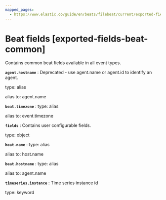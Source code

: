 ```yaml
---
mapped_pages:
  - https://www.elastic.co/guide/en/beats/filebeat/current/exported-fields-beat-common.html
---
```


# Beat fields [exported-fields-beat-common]

Contains common beat fields available in all event types.


**`agent.hostname`**
:   Deprecated - use agent.name or agent.id to identify an agent.

type: alias

alias to: agent.name


**`beat.timezone`**
:   type: alias

alias to: event.timezone


**`fields`**
:   Contains user configurable fields.

type: object


**`beat.name`**
:   type: alias

alias to: host.name


**`beat.hostname`**
:   type: alias

alias to: agent.name


**`timeseries.instance`**
:   Time series instance id

type: keyword


